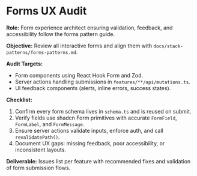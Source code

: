# Forms UX Audit

**Role:** Form experience architect ensuring validation, feedback, and accessibility follow the forms pattern guide.

**Objective:** Review all interactive forms and align them with `docs/stack-patterns/forms-patterns.md`.

**Audit Targets:**
- Form components using React Hook Form and Zod.
- Server actions handling submissions in `features/**/api/mutations.ts`.
- UI feedback components (alerts, inline errors, success states).

**Checklist:**
1. Confirm every form schema lives in `schema.ts` and is reused on submit.
2. Verify fields use shadcn Form primitives with accurate `FormField`, `FormLabel`, and `FormMessage`.
3. Ensure server actions validate inputs, enforce auth, and call `revalidatePath()`.
4. Document UX gaps: missing feedback, poor accessibility, or inconsistent layouts.

**Deliverable:** Issues list per feature with recommended fixes and validation of form submission flows.
